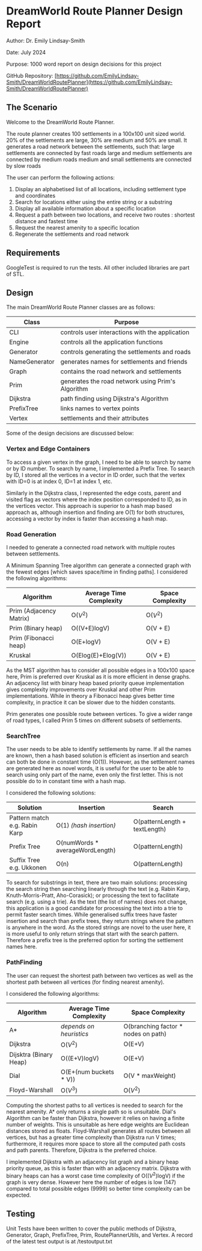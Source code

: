 # DreamWorld Route Planner Design Report

Author: Dr. Emily Lindsay-Smith

Date: July 2024

Purpose: 1000 word report on design decisions for this project

GitHub Repository: [https://github.com/EmilyLindsay-Smith/DreamWorldRoutePlanner](https://github.com/EmilyLindsay-Smith/DreamWorldRoutePlanner)

## The Scenario

Welcome to the DreamWorld Route Planner. 

The route planner creates 100 settlements in a 100x100 unit sized world. 20% of the settlements are large, 30% are medium and 50% are small. It generates a road network between the settlements, such that:
	large settlements are connected by fast roads
	large and medium settlements are connected by medium roads
	medium and small settlements are connected by slow roads

The user can perform the following actions:

1) Display an alphabetised list of all locations, including settlement type and coordinates
2) Search for locations either using the entire string or a substring
3) Display all available information about a specific location
4) Request a path between two locations, and receive two routes : shortest distance and fastest time
5) Request the nearest amenity to a specific location
6) Regenerate the settlements and road network

## Requirements
GoogleTest is required to run the tests. All other included libraries are part of STL.

## Design

The main DreamWorld Route Planner classes are as follows:

| Class			| Purpose						|
|-----------------------|-------------------------------------------------------|	
| CLI	 		| controls user interactions with the application	|
| Engine		| controls all the application functions		|
| Generator		| controls generating the settlements and roads		|
| NameGenerator		| generates names for settlements and friends		|
| Graph			| contains the road network and settlements		|
| Prim			| generates the road network using Prim's Algorithm	|
| Dijkstra		| path finding using Dijkstra's Algorithm		|
| PrefixTree		| links names to vertex points				|
| Vertex		| settlements and their attributes			|

Some of the design decisions are discussed below:

### Vertex and Edge Containers
To access a given vertex in the graph, I need to be able to search by name or by ID number. To search by name, I implemented a Prefix Tree. To search by ID, I stored all the vertices in a vector in ID order, such that the vertex with ID=0 is at index 0, ID=1 at index 1, etc. 

Similarly in the Dijkstra class, I represented the edge costs, parent and visited flag as vectors where the index position corresponded to ID, as in the vertices vector. This approach is superior to a hash map based approach as, although insertion and finding are O(1) for both structures, accessing a vector by index is faster than accessing a hash map.

### Road Generation

I needed to generate a connected road network with multiple routes between settlements.

A Minimum Spanning Tree algorithm can generate a connected graph with the fewest edges [which saves space/time in finding paths]. I considered the following algorithms:

| Algorithm			| Average Time Complexity | Space Complexity	|
|-------------------------------|-------------------------|---------------------|
| Prim (Adjacency Matrix) 	| O($V^2$) 		  | O($V^2$)		| 
| Prim (Binary heap)		| O((V+E)logV) 		  | O(V + E) 		| 
| Prim (Fibonacci heap)		| O(E+logV) 		  | O(V + E) 		| 
| Kruskal			| O(Elog(E)+Elog(V)) 	  | O(V + E) 		|

As the MST algorithm has to consider all possible edges in a 100x100 space here, Prim is preferred over Kruskal as it is more efficient in dense graphs. An adjacency list with binary heap based priority queue implementation gives complexity improvements over Kruskal and other Prim implementations. While in theory a Fibonacci heap gives better time complexity, in practice it can be slower due to the hidden constants. 

Prim generates one possible route between vertices. To give a wider range of road types, I called Prim 5 times on different subsets of settlements.

### SearchTree

The user needs to be able to identify settlements by name. If all the names are known, then a hash based solution is efficient as insertion and search can both be done in constant time (O(1)). However, as the settlement names are generated here as novel words, it is useful for the user to be able to search using only part of the name, even only the first letter. This is not possible do to in constant time with a hash map. 

I considered the following solutions:
 
| Solution			| Insertion 				| Search			|	
|-------------------------------|---------------------------------------|-------------------------------|
| Pattern match e.g. Rabin Karp	| O(1) *(hash insertion)*		| O(patternLength + textLength)	|				
| Prefix Tree			| O(numWords * averageWordLength)	| O(patternLength)		| 
| Suffix Tree e.g. Ukkonen	| O(n)					| O(patternLength) 		| 

To search for substrings in text, there are two main solutions: processing the search string then searching linearly through the text (e.g. Rabin Karp, Knuth-Morris-Pratt, Aho-Corasick); or processing the text to facilitate search (e.g. using a trie). As the text (the list of names) does not change, this application is a good candidate for processing the text into a trie to permit faster search times. While generalised suffix trees have faster insertion and search than prefix trees, they return strings where the pattern is anywhere in the word. As the stored strings are novel to the user here, it is more useful to only return strings that start with the search pattern. Therefore a prefix tree is the preferred option for sorting the settlement names here.

### PathFinding

The user can request the shortest path between two vertices as well as the shortest path between all vertices (for finding nearest amenity). 

I considered the following algorithms:

| Algorithm 			| Average Time Complexity 	| Space Complexity 			|
|-------------------------------|-------------------------------|---------------------------------------|
| A*				| *depends on heuristics*	| O(branching factor * nodes on path)	|
| Dijkstra  			| O($V^2$) 			| O(E+V)				| 
| Dijsktra (Binary Heap) 	| O((E+V)logV) 			| O(E+V)				| 
| Dial				| O(E+(num buckets * V)) 	| O(V * maxWeight) 			|
| Floyd-Warshall		| O($V^3$)			| O($V^2$)				|

Computing the shortest paths to all vertices is needed to search for the nearest amenity. A* only returns a single path so is unsuitable. Dial's Algorithm can be faster than Dijkstra, however it relies on having a finite number of weights. This is unsuitable as here edge weights are Euclidean distances stored as floats. Floyd-Warshall generates all routes between all vertices, but has a greater time complexity than Dijkstra run V times; furthermore, it requires more space to store all the computed path costs and path parents. Therefore, Dijkstra is the preferred choice. 

I implemented Dijkstra with an adjacency list graph and a binary heap priority queue, as this is faster than with an adjacency matrix. Dijkstra with binary heaps can has a worst case time complexity of O(($V^2$)logV) if the graph is very dense. However here the number of edges is low (147) compared to total possible edges (9999) so better time complexity can be expected.

## Testing
Unit Tests have been written to cover the public methods of Dijkstra, Generator, Graph, PrefixTree, Prim, RoutePlannerUtils, and Vertex. A record of the latest test output is at /testoutput.txt
